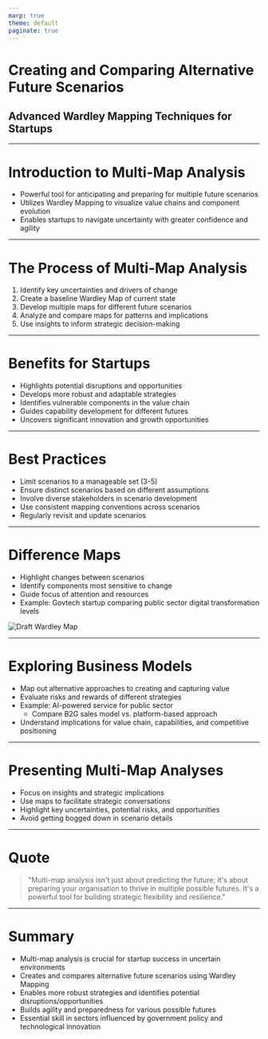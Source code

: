 ```yaml
---
marp: true
theme: default
paginate: true
---
```


# Creating and Comparing Alternative Future Scenarios
## Advanced Wardley Mapping Techniques for Startups

---

# Introduction to Multi-Map Analysis

- Powerful tool for anticipating and preparing for multiple future scenarios
- Utilizes Wardley Mapping to visualize value chains and component evolution
- Enables startups to navigate uncertainty with greater confidence and agility

---

# The Process of Multi-Map Analysis

1. Identify key uncertainties and drivers of change
2. Create a baseline Wardley Map of current state
3. Develop multiple maps for different future scenarios
4. Analyze and compare maps for patterns and implications
5. Use insights to inform strategic decision-making

---

# Benefits for Startups

- Highlights potential disruptions and opportunities
- Develops more robust and adaptable strategies
- Identifies vulnerable components in the value chain
- Guides capability development for different futures
- Uncovers significant innovation and growth opportunities

---

# Best Practices

- Limit scenarios to a manageable set (3-5)
- Ensure distinct scenarios based on different assumptions
- Involve diverse stakeholders in scenario development
- Use consistent mapping conventions across scenarios
- Regularly revisit and update scenarios

---

# Difference Maps

- Highlight changes between scenarios
- Identify components most sensitive to change
- Guide focus of attention and resources
- Example: Govtech startup comparing public sector digital transformation levels

![Draft Wardley Map](https://images.wardleymaps.ai/map_327cb52c-4243-421a-8eff-f89a1a5b3f54.png)

---

# Exploring Business Models

- Map out alternative approaches to creating and capturing value
- Evaluate risks and rewards of different strategies
- Example: AI-powered service for public sector
  - Compare B2G sales model vs. platform-based approach
- Understand implications for value chain, capabilities, and competitive positioning

---

# Presenting Multi-Map Analyses

- Focus on insights and strategic implications
- Use maps to facilitate strategic conversations
- Highlight key uncertainties, potential risks, and opportunities
- Avoid getting bogged down in scenario details

---

# Quote

> "Multi-map analysis isn't just about predicting the future; it's about preparing your organisation to thrive in multiple possible futures. It's a powerful tool for building strategic flexibility and resilience."

---

# Summary

- Multi-map analysis is crucial for startup success in uncertain environments
- Creates and compares alternative future scenarios using Wardley Mapping
- Enables more robust strategies and identifies potential disruptions/opportunities
- Builds agility and preparedness for various possible futures
- Essential skill in sectors influenced by government policy and technological innovation